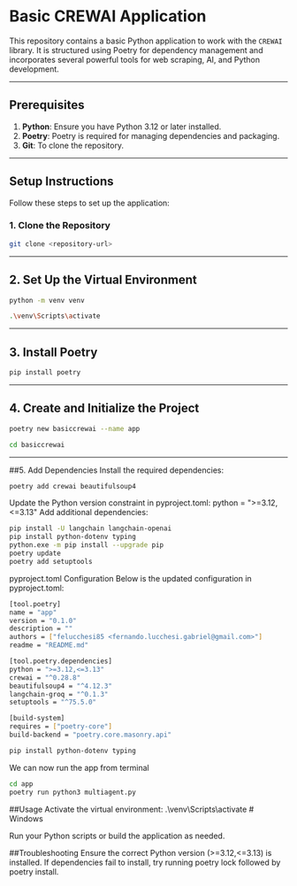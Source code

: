 # Basic CREWAI Application

This repository contains a basic Python application to work with the `CREWAI` library. It is structured using Poetry for dependency management and incorporates several powerful tools for web scraping, AI, and Python development.

---

## Prerequisites

1. **Python**: Ensure you have Python 3.12 or later installed.
2. **Poetry**: Poetry is required for managing dependencies and packaging.
3. **Git**: To clone the repository.

---

## Setup Instructions

Follow these steps to set up the application:

### 1. Clone the Repository

```bash
git clone <repository-url>
```
---

## 2. Set Up the Virtual Environment
```bash
python -m venv venv
```
```bash
.\venv\Scripts\activate
```
---

## 3. Install Poetry
```bash
pip install poetry
```
---

## 4. Create and Initialize the Project
```bash
poetry new basiccrewai --name app

cd basiccrewai
```
---

##5. Add Dependencies
Install the required dependencies:
```bash
poetry add crewai beautifulsoup4
```
Update the Python version constraint in pyproject.toml:
python = ">=3.12,<=3.13"
Add additional dependencies:
```bash
pip install -U langchain langchain-openai
pip install python-dotenv typing
python.exe -m pip install --upgrade pip
poetry update
poetry add setuptools
```
pyproject.toml Configuration
Below is the updated configuration in pyproject.toml:
```bash
[tool.poetry]
name = "app"
version = "0.1.0"
description = ""
authors = ["felucchesi85 <fernando.lucchesi.gabriel@gmail.com>"]
readme = "README.md"

[tool.poetry.dependencies]
python = ">=3.12,<=3.13"
crewai = "^0.28.8"
beautifulsoup4 = "^4.12.3"
langchain-groq = "^0.1.3"
setuptools = "^75.5.0"

[build-system]
requires = ["poetry-core"]
build-backend = "poetry.core.masonry.api"
```
```bash
pip install python-dotenv typing
```
We can now run the app from terminal
```bash
cd app
poetry run python3 multiagent.py
```

##Usage
Activate the virtual environment:
.\venv\Scripts\activate  # Windows

Run your Python scripts or build the application as needed.

##Troubleshooting
Ensure the correct Python version (>=3.12,<=3.13) is installed.
If dependencies fail to install, try running poetry lock followed by poetry install.

